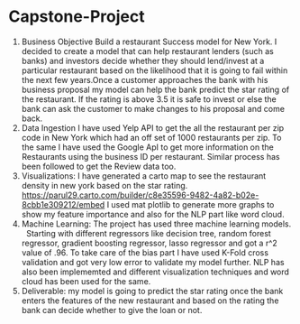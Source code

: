 # Capstone-Project
1. Business Objective
Build a restaurant Success model for New York. I decided to create a model that can help restaurant lenders (such as banks) and investors decide whether they should lend/invest at a particular restaurant based on the likelihood that it is going to fail within the next few years.Once a customer approaches the bank with his business proposal my model can help the bank predict the star rating of the restaurant. If the rating is above 3.5 it is safe to invest or else the bank can ask the customer to make changes to his proposal and come back.
2. Data Ingestion
I have used Yelp API to get the all the restaurant per zip code in New York which had an off set of 1000 restaurants per zip.
To the same I have used the Google ApI to get more information on the Restaurants using the business ID per restaurant. Similar process has been followed to get the Review data too.
3. Visualizations: 
I have generated a carto map to see the restaurant density in new york based on the star rating.
https://parul29.carto.com/builder/c8e35596-9482-4a82-b02e-8cbb1e309212/embed
I used mat plotlib to generate more graphs to show my feature importance and also for the NLP part like word cloud.
4. Machine Learning: 
The project has used three machine learning models.  
Starting with different regressors like decision tree, random forest regressor, gradient boosting regressor, lasso regressor and got a r^2 value of .96.
To take care of the bias part I have used K-Fold cross validation and got very low error to validate my model further.
NLP has also been implememted and different visualization techniques and word cloud has been used for the same.
5. Deliverable: my model is going to predict the star rating once the bank enters the features of the new restaurant and based on the rating the bank can decide whether to give the loan or not.



